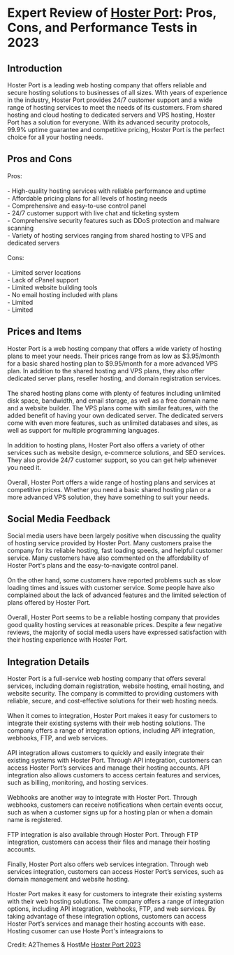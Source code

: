 <h1>Expert Review of <a href="https://a2themes.com/hoster-port-reviews">Hoster Port</a>: Pros, Cons, and Performance Tests in 2023</h1>
<h2>Introduction</h2>
Hoster Port is a leading web hosting company that offers reliable and secure hosting solutions to businesses of all sizes. With years of experience in the industry, Hoster Port provides 24/7 customer support and a wide range of hosting services to meet the needs of its customers. From shared hosting and cloud hosting to dedicated servers and VPS hosting, Hoster Port has a solution for everyone. With its advanced security protocols, 99.9% uptime guarantee and competitive pricing, Hoster Port is the perfect choice for all your hosting needs.
<h2>Pros and Cons</h2>
Pros:<br><br>- High-quality hosting services with reliable performance and uptime<br>- Affordable pricing plans for all levels of hosting needs<br>- Comprehensive and easy-to-use control panel<br>- 24/7 customer support with live chat and ticketing system<br>- Comprehensive security features such as DDoS protection and malware scanning<br>- Variety of hosting services ranging from shared hosting to VPS and dedicated servers<br><br>Cons:<br><br>- Limited server locations<br>- Lack of cPanel support<br>- Limited website building tools<br>- No email hosting included with plans <br>- Limited <br>- Limited
<h2>Prices and Items</h2>
Hoster Port is a web hosting company that offers a wide variety of hosting plans to meet your needs. Their prices range from as low as $3.95/month for a basic shared hosting plan to $9.95/month for a more advanced VPS plan. In addition to the shared hosting and VPS plans, they also offer dedicated server plans, reseller hosting, and domain registration services.<br><br>The shared hosting plans come with plenty of features including unlimited disk space, bandwidth, and email storage, as well as a free domain name and a website builder. The VPS plans come with similar features, with the added benefit of having your own dedicated server. The dedicated servers come with even more features, such as unlimited databases and sites, as well as support for multiple programming languages.<br><br>In addition to hosting plans, Hoster Port also offers a variety of other services such as website design, e-commerce solutions, and SEO services. They also provide 24/7 customer support, so you can get help whenever you need it. <br><br>Overall, Hoster Port offers a wide range of hosting plans and services at competitive prices. Whether you need a basic shared hosting plan or a more advanced VPS solution, they have something to suit your needs.
<h2>Social Media Feedback</h2>
Social media users have been largely positive when discussing the quality of hosting service provided by Hoster Port. Many customers praise the company for its reliable hosting, fast loading speeds, and helpful customer service. Many customers have also commented on the affordability of Hoster Port's plans and the easy-to-navigate control panel.<br><br>On the other hand, some customers have reported problems such as slow loading times and issues with customer service. Some people have also complained about the lack of advanced features and the limited selection of plans offered by Hoster Port.<br><br>Overall, Hoster Port seems to be a reliable hosting company that provides good quality hosting services at reasonable prices. Despite a few negative reviews, the majority of social media users have expressed satisfaction with their hosting experience with Hoster Port.
<h2>Integration Details</h2>
Hoster Port is a full-service web hosting company that offers several services, including domain registration, website hosting, email hosting, and website security. The company is committed to providing customers with reliable, secure, and cost-effective solutions for their web hosting needs.<br><br>When it comes to integration, Hoster Port makes it easy for customers to integrate their existing systems with their web hosting solutions. The company offers a range of integration options, including API integration, webhooks, FTP, and web services.<br><br>API integration allows customers to quickly and easily integrate their existing systems with Hoster Port. Through API integration, customers can access Hoster Port’s services and manage their hosting accounts. API integration also allows customers to access certain features and services, such as billing, monitoring, and hosting services.<br><br>Webhooks are another way to integrate with Hoster Port. Through webhooks, customers can receive notifications when certain events occur, such as when a customer signs up for a hosting plan or when a domain name is registered.<br><br>FTP integration is also available through Hoster Port. Through FTP integration, customers can access their files and manage their hosting accounts.<br><br>Finally, Hoster Port also offers web services integration. Through web services integration, customers can access Hoster Port’s services, such as domain management and website hosting.<br><br>Hoster Port makes it easy for customers to integrate their existing systems with their web hosting solutions. The company offers a range of integration options, including API integration, webhooks, FTP, and web services. By taking advantage of these integration options, customers can access Hoster Port’s services and manage their hosting accounts with ease. Hosting cusomer can use Hoste Port's inteagraions to
<p>Credit: A2Themes & HostMe <a href="https://a2themes.com/hoster-port-reviews">Hoster Port 2023</a></p>